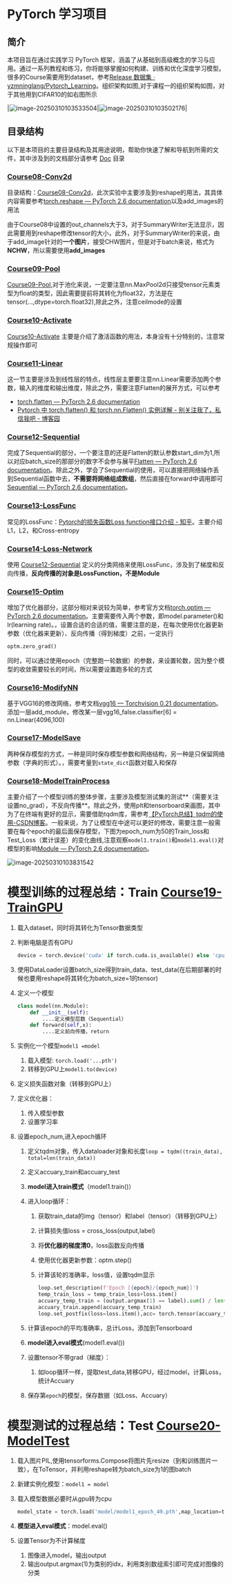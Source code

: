 # PyTorch 学习项目

## 简介
本项目旨在通过实践学习 PyTorch 框架，涵盖了从基础到高级概念的学习与应用。通过一系列教程和练习，你将能够掌握如何构建、训练和优化深度学习模型。很多的Course需要用到dataset，参考[Release 数据集 · yzmninglang/Pytorch_Learning](https://github.com/yzmninglang/Pytorch_Learning/releases/tag/1.0)。组织架构如图,对于课程一的组织架构如图，对于其他用到CIFAR10的如右图所示

|![image-20250310103533504](README.assets/image-20250310103533504.png)|![image-20250310103502176](README.assets/image-20250310103502176.png)|

## 目录结构

以下是本项目的主要目录结构及其用途说明，帮助你快速了解和导航到所需的文件，其中涉及到的文档部分请参考 [Doc](Doc) 目录



###  [Course08-Conv2d](Course08-Conv2d) 

目录结构：[Course08-Conv2d](./Course08-Conv2d)，此次实验中主要涉及到reshape的用法，其具体内容需要参考[torch.reshape — PyTorch 2.6 documentation](https://pytorch.org/docs/stable/generated/torch.reshape.html)以及add_images的用法



由于Course08中设置的out_channels大于3，对于SummaryWriter无法显示，因此需要用到reshape修改tensor的大小，此外，对于SummaryWriter的来说，由于add_image针对的**一个图片**，接受CHW图片，但是对于batch来说，格式为**NCHW**，所以需要使用**add_images**



###  [Course09-Pool](Course09-Pool) 

[Course09-Pool](./Course09-Pool),对于池化来说，一定要注意nn.MaxPool2d只接受tensor元素类型为float的类型，因此需要提前将其转化为float32，方法是在tensor(...,dtype=torch.float32),除此之外，注意ceilmode的设置



###  [Course10-Activate](Course10-Activate) 

 [Course10-Activate](Course10-Activate) 主要是介绍了激活函数的用法，本身没有十分特别的，注意常规操作即可



###  [Course11-Linear](Course11-Linear) 

这一节主要是涉及到线性层的特点，线性层主要要注意nn.Linear需要添加两个参数，输入的维度和输出维度，除此之外，需要注意Flatten的展开方式，可以参考

- [torch.flatten — PyTorch 2.6 documentation](https://pytorch.org/docs/stable/generated/torch.flatten.html)
- [Pytorch 中 torch.flatten() 和 torch.nn.Flatten() 实例详解 - 别关注我了，私信我吧 - 博客园](https://www.cnblogs.com/BlairGrowing/p/16074632.html)



###  [Course12-Sequential](Course12-Sequential)

完成了Sequential的部分，一个要注意的还是Flatten的默认参数start_dim为1,所以对应batch_size的那部分的数字不会参与展平[Flatten — PyTorch 2.6 documentation](https://pytorch.org/docs/stable/generated/torch.nn.Flatten.html)。除此之外，学会了Sequential的使用，可以直接把网络操作丢到Sequential函数中去，**不需要将网络组成数组**，然后直接在forward中调用即可[Sequential — PyTorch 2.6 documentation](https://pytorch.org/docs/stable/generated/torch.nn.Sequential.html)。



###  [Course13-LossFunc](Course13-LossFunc)

常见的LossFunc：[Pytorch的损失函数Loss function接口介绍 - 知乎](https://zhuanlan.zhihu.com/p/267787260)。主要介绍L1，L2，和Cross-entropy



###  [Course14-Loss-Network](Course14-Loss-Network)

使用 [Course12-Sequential](Course12-Sequential) 定义的分类网络来使用LossFunc，涉及到了梯度和反向传播，**反向传播的对象是LossFunction，不是Module**



###  [Course15-Optim](Course15-Optim) 

增加了优化器部分，这部分相对来说较为简单，参考官方文档[torch.optim — PyTorch 2.6 documentation](https://pytorch.org/docs/stable/optim.html)。主要需要传入两个参数，即model.parameter()和lr(learning rate)。，设置合适的合适的值，需要注意的是，在每次使用优化器更新参数（优化器来更新）、反向传播（得到梯度）之前，一定执行

```python
optm.zero_grad()
```

同时，可以通过使用epoch（完整跑一轮数据）的参数，来设置轮数，因为整个模型的收敛需要较长的时间，所以需要设置跑多轮的方式



### [Course16-ModifyNN](Course16-ModifyNN)

基于VGG16的修改网络，参考文档[vgg16 — Torchvision 0.21 documentation](https://pytorch.org/vision/stable/models/generated/torchvision.models.vgg16.html#torchvision.models.vgg16)。添加一层add_module，修改某一层vgg16_false.classifier[6] =  nn.Linear(4096,100)





###   [Course17-ModelSave](Course17-ModelSave) 

两种保存模型的方式，一种是同时保存模型参数和网络结构，另一种是只保留网络参数（字典的形式）。，需要考量到`state_dict`函数对载入和保存



###  [Course18-ModelTrainProcess](Course18-ModelTrainProcess) 

主要介绍了一个模型训练的整体步骤，主要涉及模型测试集的测试**（需要关注设置no_grad），不反向传播**。除此之外，使用plt和tensorboard来画图，其中为了在终端有更好的显示，需要借助tqdm库，需参考[【PyTorch总结】tqdm的使用-CSDN博客](https://blog.csdn.net/wxd1233/article/details/118371404)。一般来说，为了让模型在中途可以更好的修改，需要注意一般需要在每个epoch的最后面保存模型，下图为epoch_num为50的Train_loss和Test_Loss（累计误差）的变化曲线,注意观察`model1.train()`和`model1.eval()`对模型的影响[Module — PyTorch 2.6 documentation](https://pytorch.org/docs/stable/generated/torch.nn.Module.html#torch.nn.Module)。

![image-20250310103831542](README.assets/image-20250310103831542.png)

# 模型训练的过程总结：Train [Course19-TrainGPU](Course19-TrainGPU) 

1. 载入dataset，同时将其转化为Tensor数据类型

2. 判断电脑是否有GPU

   ```python
   device = torch.device('cuda' if torch.cuda.is_available() else 'cpu')
   ```

3. 使用DataLoader设置batch_size得到train_data、test_data(在后期部署的时候也要用reshape将其转化为batch_size=1的tensor)

4. 定义一个模型

   ```python
   class model(nn.Module):
       def __init__(self):
           ....定义模型层数（Sequential）
       def forward(self,x):
           ....定义前向传播，return
   ```

5. 实例化一个模型`model1 =model`

   1. 载入模型: `torch.load('...pth')`
   2. 转移到GPU上`model1.to(device)`

6. 定义损失函数对象（转移到GPU上）

7. 定义优化器：

   1. 传入模型参数
   2. 设置学习率

8. 设置epoch_num,进入epoch循环

   1. 定义tqdm对象，传入dataloader对象和长度`loop = tqdm((train_data), total=len(train_data))`

   2. 定义accuary_train和accuary_test

   3. **model进入train模式**（model1.train()）

   4. 进入loop循环：

      1. 获取train_data的img（tensor）和label（tensor）（转移到GPU上）

      2. 计算损失值loss = cross_loss(output,label)

      3. 将**优化器的梯度清0**，loss函数反向传播

      4. 使用优化器更新参数：optm.step()

      5. 计算该轮的准确率，loss值，设置tqdm显示

         ```python
         loop.set_description(f'Epoch [{epoch}/{epoch_num}]')
         temp_train_loss = temp_train_loss+loss.item()
         accuary_temp_train = (output.argmax(1) == label).sum() / len(label)
         accuary_train.append(accuary_temp_train)
         loop.set_postfix(loss=loss.item(),acc= torch.tensor(accuary_train).mean().item())
         
         ```

   5. 计算该epoch的平均准确率，总计Loss，添加到Tensorboard

   6. **model进入eval模式**(model1.eval())

   7. 设置tensor不带grad（梯度）：

      1. 如loop循环一样，提取test_data,转移GPU，经过model，计算Loss，统计Accuary

   8. 保存第`epoch`的模型，保存数据（如Loss、Accuary）



# 模型测试的过程总结：Test [Course20-ModelTest](Course20-ModelTest) 

1. 载入图片PIL,使用tensorforms.Compose将图片先resize（到和训练图片一致），在ToTensor，并利用reshape转为batch_size为1的图batch

2. 新建实例化模型：`model1 = model`

3. 载入模型数据必要时从gpu转为cpu

   ```python
   model_state = torch.load('model/model1_epoch_49.pth',map_location=torch.device('cpu'))
   ```

4. **模型进入eval模式**：model.eval()

5. 设置Tensor为不计算梯度

   1. 图像进入model，输出output
   2. 输出output.argmax(1)为类别的idx，利用类别数组索引即可完成对图像的分类
